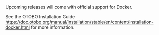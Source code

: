 Upcoming releases will come with official support for Docker.

See the OTOBO Installation Guide https://doc.otobo.org/manual/installation/stable/en/content/installation-docker.html for more information.
